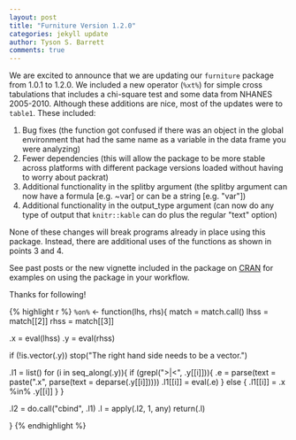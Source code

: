 ```yaml
---
layout: post
title: "Furniture Version 1.2.0"
categories: jekyll update
author: Tyson S. Barrett
comments: true
---
```


We are excited to announce that we are updating our `furniture` package from 1.0.1 to 1.2.0. We included a new operator (`%xt%`) for simple cross tabulations that includes a chi-square test and some data from NHANES 2005-2010. Although these additions are nice, most of the updates were to `table1`. These included:

1. Bug fixes (the function got confused if there was an object in the global environment that had the same name as a variable in the data frame you were analyzing)
2. Fewer dependencies (this will allow the package to be more stable across platforms with different package versions loaded without having to worry about packrat)
3. Additional functionality in the splitby argument (the splitby argument can now have a formula [e.g. ~var] or can be a string [e.g. "var"])
4. Additional functionality in the output_type argument (can now do any type of output that `knitr::kable` can do plus the regular "text" option)

None of these changes will break programs already in place using this package. Instead, there are additional uses of the functions as shown in points 3 and 4.

See past posts or the new vignette included in the package on [CRAN](https://CRAN.R-project.org/package=furniture) for examples on using the package in your workflow.

Thanks for following!

{% highlight r %}
`%on%` <- function(lhs, rhs){
  match = match.call()
  lhss  = match[[2]]
  rhss  = match[[3]]
  
  .x = eval(lhss)
  .y = eval(rhss)

  if (!is.vector(.y))
    stop("The right hand side needs to be a vector.")
  
  .l1 = list()
  for (i in seq_along(.y)){
    if (grepl(">|<", .y[[i]])){
      .e = parse(text = paste(".x", parse(text = deparse(.y[[i]]))))
      .l1[[i]] = eval(.e)
    } else {
      .l1[[i]] = .x %in% .y[[i]]
    }
  }
  
  .l2 = do.call("cbind", .l1)
  .l  = apply(.l2, 1, any)
  return(.l)
  
}
{% endhighlight %}